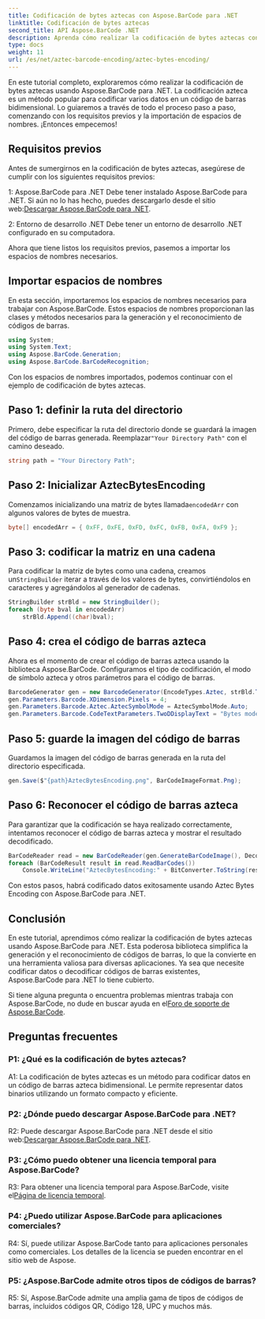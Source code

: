```yaml
---
title: Codificación de bytes aztecas con Aspose.BarCode para .NET
linktitle: Codificación de bytes aztecas
second_title: API Aspose.BarCode .NET
description: Aprenda cómo realizar la codificación de bytes aztecas con Aspose.BarCode para .NET. Se incluyen guía paso a paso, requisitos previos y ejemplos de código.
type: docs
weight: 11
url: /es/net/aztec-barcode-encoding/aztec-bytes-encoding/
---
```

En este tutorial completo, exploraremos cómo realizar la codificación de bytes aztecas usando Aspose.BarCode para .NET. La codificación azteca es un método popular para codificar varios datos en un código de barras bidimensional. Lo guiaremos a través de todo el proceso paso a paso, comenzando con los requisitos previos y la importación de espacios de nombres. ¡Entonces empecemos!

## Requisitos previos

Antes de sumergirnos en la codificación de bytes aztecas, asegúrese de cumplir con los siguientes requisitos previos:

1: Aspose.BarCode para .NET
 Debe tener instalado Aspose.BarCode para .NET. Si aún no lo has hecho, puedes descargarlo desde el sitio web:[Descargar Aspose.BarCode para .NET](https://releases.aspose.com/barcode/net/).

2: Entorno de desarrollo .NET
Debe tener un entorno de desarrollo .NET configurado en su computadora.

Ahora que tiene listos los requisitos previos, pasemos a importar los espacios de nombres necesarios.

## Importar espacios de nombres

En esta sección, importaremos los espacios de nombres necesarios para trabajar con Aspose.BarCode. Estos espacios de nombres proporcionan las clases y métodos necesarios para la generación y el reconocimiento de códigos de barras.

```csharp
using System;
using System.Text;
using Aspose.BarCode.Generation;
using Aspose.BarCode.BarCodeRecognition;
```

Con los espacios de nombres importados, podemos continuar con el ejemplo de codificación de bytes aztecas.


## Paso 1: definir la ruta del directorio

 Primero, debe especificar la ruta del directorio donde se guardará la imagen del código de barras generada. Reemplazar`"Your Directory Path"` con el camino deseado.

```csharp
string path = "Your Directory Path";
```

## Paso 2: Inicializar AztecBytesEncoding

 Comenzamos inicializando una matriz de bytes llamada`encodedArr` con algunos valores de bytes de muestra.

```csharp
byte[] encodedArr = { 0xFF, 0xFE, 0xFD, 0xFC, 0xFB, 0xFA, 0xF9 };
```

## Paso 3: codificar la matriz en una cadena

 Para codificar la matriz de bytes como una cadena, creamos un`StringBuilder` iterar a través de los valores de bytes, convirtiéndolos en caracteres y agregándolos al generador de cadenas.

```csharp
StringBuilder strBld = new StringBuilder();
foreach (byte bval in encodedArr)
    strBld.Append((char)bval);
```

## Paso 4: crea el código de barras azteca

Ahora es el momento de crear el código de barras azteca usando la biblioteca Aspose.BarCode. Configuramos el tipo de codificación, el modo de símbolo azteca y otros parámetros para el código de barras.

```csharp
BarcodeGenerator gen = new BarcodeGenerator(EncodeTypes.Aztec, strBld.ToString());
gen.Parameters.Barcode.XDimension.Pixels = 4;
gen.Parameters.Barcode.Aztec.AztecSymbolMode = AztecSymbolMode.Auto;
gen.Parameters.Barcode.CodeTextParameters.TwoDDisplayText = "Bytes mode";
```

## Paso 5: guarde la imagen del código de barras

Guardamos la imagen del código de barras generada en la ruta del directorio especificada.

```csharp
gen.Save($"{path}AztecBytesEncoding.png", BarCodeImageFormat.Png);
```

## Paso 6: Reconocer el código de barras azteca

Para garantizar que la codificación se haya realizado correctamente, intentamos reconocer el código de barras azteca y mostrar el resultado decodificado.

```csharp
BarCodeReader read = new BarCodeReader(gen.GenerateBarCodeImage(), DecodeType.Aztec);
foreach (BarCodeResult result in read.ReadBarCodes())
    Console.WriteLine("AztecBytesEncoding:" + BitConverter.ToString(result.CodeBytes));
```

Con estos pasos, habrá codificado datos exitosamente usando Aztec Bytes Encoding con Aspose.BarCode para .NET.

## Conclusión

En este tutorial, aprendimos cómo realizar la codificación de bytes aztecas usando Aspose.BarCode para .NET. Esta poderosa biblioteca simplifica la generación y el reconocimiento de códigos de barras, lo que la convierte en una herramienta valiosa para diversas aplicaciones. Ya sea que necesite codificar datos o decodificar códigos de barras existentes, Aspose.BarCode para .NET lo tiene cubierto.

Si tiene alguna pregunta o encuentra problemas mientras trabaja con Aspose.BarCode, no dude en buscar ayuda en el[Foro de soporte de Aspose.BarCode](https://forum.aspose.com/c/barcode/13).

## Preguntas frecuentes

### P1: ¿Qué es la codificación de bytes aztecas?

A1: La codificación de bytes aztecas es un método para codificar datos en un código de barras azteca bidimensional. Le permite representar datos binarios utilizando un formato compacto y eficiente.

### P2: ¿Dónde puedo descargar Aspose.BarCode para .NET?

 R2: Puede descargar Aspose.BarCode para .NET desde el sitio web:[Descargar Aspose.BarCode para .NET](https://releases.aspose.com/barcode/net/).

### P3: ¿Cómo puedo obtener una licencia temporal para Aspose.BarCode?

 R3: Para obtener una licencia temporal para Aspose.BarCode, visite el[Página de licencia temporal](https://purchase.aspose.com/temporary-license/).

### P4: ¿Puedo utilizar Aspose.BarCode para aplicaciones comerciales?

R4: Sí, puede utilizar Aspose.BarCode tanto para aplicaciones personales como comerciales. Los detalles de la licencia se pueden encontrar en el sitio web de Aspose.

### P5: ¿Aspose.BarCode admite otros tipos de códigos de barras?

R5: Sí, Aspose.BarCode admite una amplia gama de tipos de códigos de barras, incluidos códigos QR, Código 128, UPC y muchos más.
